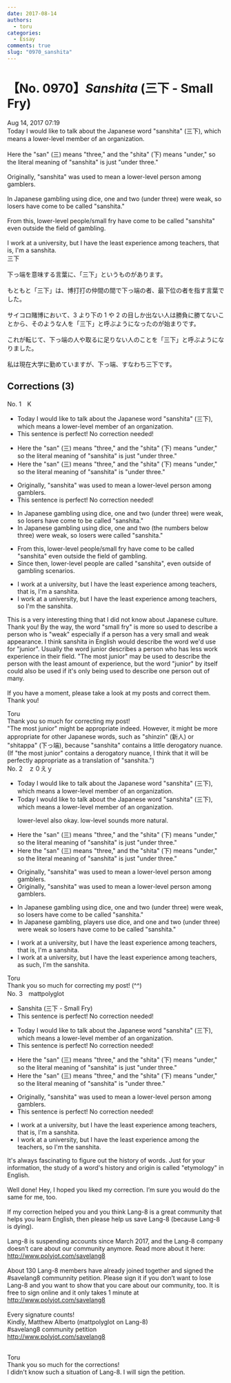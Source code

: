```yaml
---
date: 2017-08-14
authors:
  - toru
categories:
  - Essay
comments: true
slug: "0970_sanshita"
---
```


# 【No. 0970】<strong><em>Sanshita</strong></em> (三下 - Small Fry)
<div class="date">Aug 14, 2017 07:19</div>
<div id="post"><div id="body_show_ori">
Today I would like to talk about the Japanese word "sanshita" (三下), which means a lower-level member of an organization.<br/><br/>Here the "san" (三) means "three," and the "shita" (下) means "under," so the literal meaning of "sanshita" is just "under three."<br/><br/>Originally, "sanshita" was used to mean a lower-level person among gamblers.<br/><br/>In Japanese gambling using dice, one and two (under three) were weak, so losers have come to be called "sanshita."<br/><br/>From this, lower-level people/small fry have come to be called "sanshita" even outside the field of gambling.<br/><br/>I work at a university, but I have the least experience among teachers, that is, I'm a sanshita.
</div></div>

<!-- more -->

<div id="post_ja"><div id="body_show_mo">
三下<br/><br/>下っ端を意味する言葉に、「三下」というものがあります。<br/><br/>もともと「三下」は、博打打の仲間の間で下っ端の者、最下位の者を指す言葉でした。<br/><br/>サイコロ賭博において、3 より下の 1 や 2 の目しか出ない人は勝負に勝てないことから、そのような人を「三下」と呼ぶようになったのが始まりです。<br/><br/>これが転じて、下っ端の人や取るに足りない人のことを「三下」と呼ぶようになりました。<br/><br/>私は現在大学に勤めていますが、下っ端、すなわち三下です。
</div></div>

## Corrections (3)
<div id="block"><div class="first_name"> No. 1　<span class="just_name">K</span></div><div id="block2">
<ul class="correction_field">
<li class="incorrect">Today I would like to talk about the Japanese word "sanshita" (三下), which means a lower-level member of an organization.</li>
<li class="corrected perfect">This sentence is perfect! No correction needed!</li>
</ul>
<ul class="correction_field">
<li class="incorrect">Here the "san" (三) means "three," and the "shita" (下) means "under," so the literal meaning of "sanshita" is just "under three."</li>
<li class="corrected correct">
Here the "san" (三) means "three," and the "shita" (下) means "under," so the literal meaning of "sanshita" is "under three."
</li>
</ul>
<ul class="correction_field">
<li class="incorrect">Originally, "sanshita" was used to mean a lower-level person among gamblers.</li>
<li class="corrected perfect">This sentence is perfect! No correction needed!</li>
</ul>
<ul class="correction_field">
<li class="incorrect">In Japanese gambling using dice, one and two (under three) were weak, so losers have come to be called "sanshita."</li>
<li class="corrected correct">
In Japanese gambling using dice, one and two (the numbers below three) were weak, so losers were called "sanshita."
</li>
</ul>
<ul class="correction_field">
<li class="incorrect">From this, lower-level people/small fry have come to be called "sanshita" even outside the field of gambling.</li>
<li class="corrected correct">
Since then, lower-level people are called "sanshita", even outside of gambling scenarios.
</li>
</ul>
<ul class="correction_field">
<li class="incorrect">I work at a university, but I have the least experience among teachers, that is, I'm a sanshita.</li>
<li class="corrected correct">
I work at a university, but I have the least experience among teachers, so I'm the sanshita.
</li>
</ul>
<p class="comment_small">
 This is a very interesting thing that I did not know about Japanese culture. Thank you! By the way, the word "small fry" is more so used to describe a person who is "weak" especially if a person has a very small and weak appearance. I think sanshita in English would describe the word we'd use for "junior". Usually the word junior describes a person who has less work experience in their field. "The most junior" may be used to describe the person with the least amount of experience, but the word "junior" by itself could also be used if it's only being used to describe one person out of many.
 <br/>
 <br/>
 If you have a moment, please take a look at my posts and correct them. Thank you!
</p>

</div><div class="name"><span class="just_name">Toru</span><br>
Thank you so much for correcting my post!<br/>"The most junior" might be appropriate indeed. However, it might be more appropriate for other Japanese words, such as "shinzin" (新人) or "shitappa" (下っ端), because "sanshita" contains a little derogatory nuance.<br/>(If "the most junior" contains a derogatory nuance, I think that it will be perfectly appropriate as a translation of "sanshita.")
</div>
</div>
<div id="block"><div class="first_name"> No. 2　<span class="just_name">ｚ０えｙ</span></div><div id="block2">
<ul class="correction_field">
<li class="incorrect">Today I would like to talk about the Japanese word "sanshita" (三下), which means a lower-level member of an organization.</li>
<li class="corrected correct">
Today I would like to talk about the Japanese word "sanshita" (三下), which means a low<span class="sline">er</span>-level member of an organization.
<p class="correction_comment">lower-level also okay. low-level sounds more natural.</p>
</li>
</ul>
<ul class="correction_field">
<li class="incorrect">Here the "san" (三) means "three," and the "shita" (下) means "under," so the literal meaning of "sanshita" is just "under three."</li>
<li class="corrected correct">
Here the "san" (三) means "three," and the "shita" (下) means "under," so the literal meaning of "sanshita" is<span class="sline"> just</span> "under three."
</li>
</ul>
<ul class="correction_field">
<li class="incorrect">Originally, "sanshita" was used to mean a lower-level person among gamblers.</li>
<li class="corrected correct">
Originally, "sanshita" was used to mean a low<span class="sline">er</span>-level person among gamblers.
</li>
</ul>
<ul class="correction_field">
<li class="incorrect">In Japanese gambling using dice, one and two (under three) were weak, so losers have come to be called "sanshita."</li>
<li class="corrected correct">
In Japanese gambling, players use dice, and one and two (under three) were weak so losers have come to be called "sanshita."
</li>
</ul>
<ul class="correction_field">
<li class="incorrect">I work at a university, but I have the least experience among teachers, that is, I'm a sanshita.</li>
<li class="corrected correct">
I work at a university, but I have the least experience among teachers, as such, I'm the sanshita.
</li>
</ul>
</div><div class="name"><span class="just_name">Toru</span><br>
Thank you so much for correcting my post! (^^)
</div>
</div>
<div id="block"><div class="first_name"> No. 3　<span class="just_name">mattpolyglot</span></div><div id="block2">
<ul class="correction_field">
<li class="incorrect">Sanshita (三下 - Small Fry)</li>
<li class="corrected perfect">This sentence is perfect! No correction needed!</li>
</ul>
<ul class="correction_field">
<li class="incorrect">Today I would like to talk about the Japanese word "sanshita" (三下), which means a lower-level member of an organization.</li>
<li class="corrected perfect">This sentence is perfect! No correction needed!</li>
</ul>
<ul class="correction_field">
<li class="incorrect">Here the "san" (三) means "three," and the "shita" (下) means "under," so the literal meaning of "sanshita" is just "under three."</li>
<li class="corrected correct">
Here the "san" (三) means "three," and the "shita" (下) means "under," so the literal meaning of "sanshita" is "under three."
</li>
</ul>
<ul class="correction_field">
<li class="incorrect">Originally, "sanshita" was used to mean a lower-level person among gamblers.</li>
<li class="corrected perfect">This sentence is perfect! No correction needed!</li>
</ul>
<ul class="correction_field">
<li class="incorrect">I work at a university, but I have the least experience among teachers, that is, I'm a sanshita.</li>
<li class="corrected correct">
I work at a university, but I have the least experience among the teachers, so I'm the sanshita.
</li>
</ul>
<p class="comment_small">
 It's always fascinating to figure out the history of words. Just for your information, the study of a word's history and origin is called "etymology" in English.
 <br/>
 <br/>
 Well done! Hey, I hoped you liked my correction. I’m sure you would do the same for me, too.
 <br/>
 <br/>
 If my correction helped you and you think Lang-8 is a great community that helps you learn English, then please help us save Lang-8 (because Lang-8 is dying).
 <br/>
 <br/>
 Lang-8 is suspending accounts since March 2017, and the Lang-8 company doesn’t care about our community anymore. Read more about it here:
 <a href="http://www.polyjot.com/savelang8" target="_blank">
  http://www.polyjot.com/savelang8
 </a>
 <br/>
 <br/>
 About 130 Lang-8 members have already joined together and signed the #savelang8 communnity petition. Please sign it if you don’t want to lose Lang-8 and you want to show that you care about our community, too. It is free to sign online and it only takes 1 minute at
 <a href="http://www.polyjot.com/savelang8" target="_blank">
  http://www.polyjot.com/savelang8
 </a>
 <br/>
 <br/>
 Every signature counts!
 <br/>
 Kindly, Matthew Alberto (mattpolyglot on Lang-8)
 <br/>
 #savelang8 community petition
 <br/>
 <a href="http://www.polyjot.com/savelang8" target="_blank">
  http://www.polyjot.com/savelang8
 </a>
 <br/>
 <br/>
</p>

</div><div class="name"><span class="just_name">Toru</span><br>
Thank you so much for the corrections!<br/>I didn't know such a situation of Lang-8. I will sign the petition.
</div>
</div>
